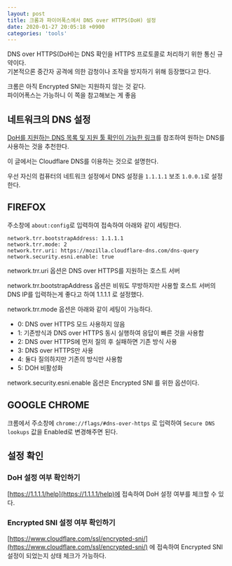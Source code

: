 ```yaml
---
layout: post
title: 크롬과 파이어폭스에서 DNS over HTTPS(DoH) 설정
date: 2020-01-27 20:05:18 +0900
categories: 'tools'
---
```


DNS over HTTPS(DoH)는 DNS 확인을 HTTPS 프로토콜로 처리하기 위한 통신 규약이다.<br/>
기본적으론 중간자 공격에 의한 감청이나 조작을 방지하기 위해 등장했다고 한다.<br/>

크롬은 아직 Encrypted SNI는 지원하지 않는 것 같다.<br/>
파이어폭스는 가능하니 이 쪽을 참고해보는 게 좋음<br/>

## 네트워크의 DNS 설정

[DoH를 지원하는 DNS 목록 및 지원 툴 확인이 가능한 링크](https://github.com/curl/curl/wiki/DNS-over-HTTPS)를 참조하여 원하는 DNS를 사용하는 것을 추천한다.

이 글에서는 Cloudflare DNS를 이용하는 것으로 설명한다.

우선 자신의 컴퓨터의 네트워크 설정에서 DNS 설정을 `1.1.1.1` 보조 `1.0.0.1`로 설정한다.

## FIREFOX

주소창에 `about:config`로 입력하여 접속하여 아래와 같이 세팅한다.

```shell
network.trr.bootstrapAddress: 1.1.1.1
network.trr.mode: 2
network.trr.uri: https://mozilla.cloudflare-dns.com/dns-query
network.security.esni.enable: true
```

network.trr.uri 옵션은 DNS over HTTPS를 지원하는 호스트 서버

network.trr.bootstrapAddress 옵션은 비워도 무방하지만 사용할 호스트 서버의 DNS IP를 입력하는게 좋다고 하여 1.1.1.1 로 설정했다.

network.trr.mode 옵션은 아래와 같이 세팅이 가능하다.


- 0: DNS over HTTPS 모드 사용하지 않음
- 1: 기존방식과 DNS over HTTPS 동시 실행하여 응답이 빠른 것을 사용함
- 2: DNS over HTTPS에 먼저 질의 후 실패하면 기존 방식 사용
- 3: DNS over HTTPS만 사용
- 4: 둘다 질의하지만 기존의 방식만 사용함
- 5: DOH 비활성화

network.security.esni.enable 옵션은 Encrypted SNI 를 위한 옵션이다.

## GOOGLE CHROME

크롬에서 주소창에 `chrome://flags/#dns-over-https` 로 입력하여 `Secure DNS lookups` 값을 Enabled로 변경해주면 된다.

## 설정 확인

### DoH 설정 여부 확인하기 

[https://1.1.1.1/help](https://1.1.1.1/help)에 접속하여 DoH 설정 여부를 체크할 수 있다.<br/>

### Encrypted SNI 설정 여부 확인하기

[https://www.cloudflare.com/ssl/encrypted-sni/](https://www.cloudflare.com/ssl/encrypted-sni/) 에 접속하여 Encrypted SNI 설정이 되었는지 상태 체크가 가능하다.
